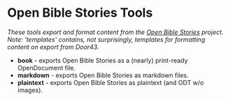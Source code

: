 Open Bible Stories Tools
========================

*These tools export and format content from the [Open Bible Stories](http://door43.org/en/obs/01-the-creation)
project. Note: 'templates' contains, not surprisingly, templates for formatting content on export from Door43.*

* **book** - exports Open Bible Stories as a (nearly) print-ready OpenDocument file.
* **markdown** - exports Open Bible Stories as markdown files.
* **plaintext** - exports Open Bible Stories as plaintext (and ODT w/o images).

